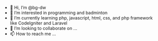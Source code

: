 - 👋 Hi, I’m @bg-dw
- 👀 I’m interested in programming and badminton
- 🌱 I’m currently learning php, javascript, html, css, and php framework like CodeIgniter and Laravel
- 💞️ I’m looking to collaborate on ...
- 📫 How to reach me ...

<!---
bg-dw/bg-dw is a ✨ special ✨ repository because its `README.md` (this file) appears on your GitHub profile.
You can click the Preview link to take a look at your changes.
--->
